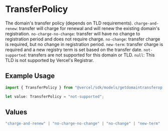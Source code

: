 # TransferPolicy

The domain's transfer policy (depends on TLD requirements). `charge-and-renew`: transfer will charge for renewal and will renew the existing domain's registration. `no-charge-no-change`: transfer will have no change to registration period and does not require charge. `no-change`: transfer charge is required, but no change in registration period. `new-term`: transfer charge is required and a new registry term is set based on the transfer date. `not-supported`: transfers are not supported for this domain or TLD. `null`: This TLD is not supported by Vercel's Registrar.

## Example Usage

```typescript
import { TransferPolicy } from "@vercel/sdk/models/getdomaintransferop.js";

let value: TransferPolicy = "not-supported";
```

## Values

```typescript
"charge-and-renew" | "no-charge-no-change" | "no-change" | "new-term" | "not-supported"
```